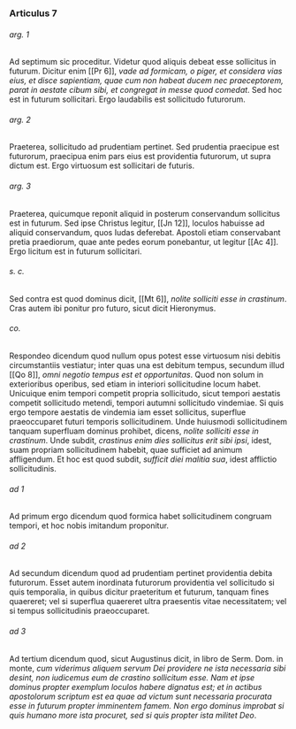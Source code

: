 ### Articulus 7

###### arg. 1
Ad septimum sic proceditur. Videtur quod aliquis debeat esse sollicitus in futurum. Dicitur enim [[Pr 6]], *vade ad formicam, o piger, et considera vias eius, et disce sapientiam, quae cum non habeat ducem nec praeceptorem, parat in aestate cibum sibi, et congregat in messe quod comedat*. Sed hoc est in futurum sollicitari. Ergo laudabilis est sollicitudo futurorum.

###### arg. 2
Praeterea, sollicitudo ad prudentiam pertinet. Sed prudentia praecipue est futurorum, praecipua enim pars eius est providentia futurorum, ut supra dictum est. Ergo virtuosum est sollicitari de futuris.

###### arg. 3
Praeterea, quicumque reponit aliquid in posterum conservandum sollicitus est in futurum. Sed ipse Christus legitur, [[Jn 12]], loculos habuisse ad aliquid conservandum, quos Iudas deferebat. Apostoli etiam conservabant pretia praediorum, quae ante pedes eorum ponebantur, ut legitur [[Ac 4]]. Ergo licitum est in futurum sollicitari.

###### s. c.
Sed contra est quod dominus dicit, [[Mt 6]], *nolite solliciti esse in crastinum*. Cras autem ibi ponitur pro futuro, sicut dicit Hieronymus.

###### co.
Respondeo dicendum quod nullum opus potest esse virtuosum nisi debitis circumstantiis vestiatur; inter quas una est debitum tempus, secundum illud [[Qo 8]], *omni negotio tempus est et opportunitas*. Quod non solum in exterioribus operibus, sed etiam in interiori sollicitudine locum habet. Unicuique enim tempori competit propria sollicitudo, sicut tempori aestatis competit sollicitudo metendi, tempori autumni sollicitudo vindemiae. Si quis ergo tempore aestatis de vindemia iam esset sollicitus, superflue praeoccuparet futuri temporis sollicitudinem. Unde huiusmodi sollicitudinem tanquam superfluam dominus prohibet, dicens, *nolite solliciti esse in crastinum*. Unde subdit, *crastinus enim dies sollicitus erit sibi ipsi*, idest, suam propriam sollicitudinem habebit, quae sufficiet ad animum affligendum. Et hoc est quod subdit, *sufficit diei malitia sua*, idest afflictio sollicitudinis.

###### ad 1
Ad primum ergo dicendum quod formica habet sollicitudinem congruam tempori, et hoc nobis imitandum proponitur.

###### ad 2
Ad secundum dicendum quod ad prudentiam pertinet providentia debita futurorum. Esset autem inordinata futurorum providentia vel sollicitudo si quis temporalia, in quibus dicitur praeteritum et futurum, tanquam fines quaereret; vel si superflua quaereret ultra praesentis vitae necessitatem; vel si tempus sollicitudinis praeoccuparet.

###### ad 3
Ad tertium dicendum quod, sicut Augustinus dicit, in libro de Serm. Dom. in monte, *cum viderimus aliquem servum Dei providere ne ista necessaria sibi desint, non iudicemus eum de crastino sollicitum esse. Nam et ipse dominus propter exemplum loculos habere dignatus est; et in actibus apostolorum scriptum est ea quae ad victum sunt necessaria procurata esse in futurum propter imminentem famem. Non ergo dominus improbat si quis humano more ista procuret, sed si quis propter ista militet Deo*.

